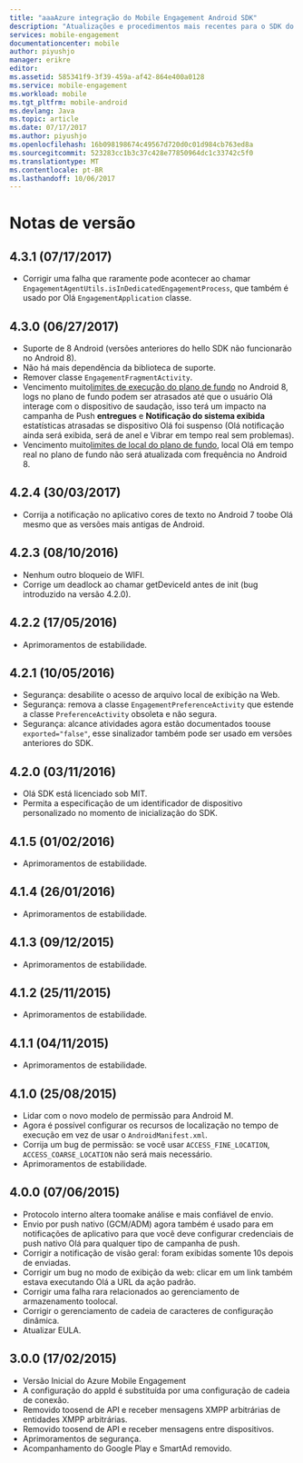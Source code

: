 ```yaml
---
title: "aaaAzure integração do Mobile Engagement Android SDK"
description: "Atualizações e procedimentos mais recentes para o SDK do Android do Azure Mobile Engagement"
services: mobile-engagement
documentationcenter: mobile
author: piyushjo
manager: erikre
editor: 
ms.assetid: 585341f9-3f39-459a-af42-864e400a0128
ms.service: mobile-engagement
ms.workload: mobile
ms.tgt_pltfrm: mobile-android
ms.devlang: Java
ms.topic: article
ms.date: 07/17/2017
ms.author: piyushjo
ms.openlocfilehash: 16b098198674c49567d720d0c01d984cb763ed8a
ms.sourcegitcommit: 523283cc1b3c37c428e77850964dc1c33742c5f0
ms.translationtype: MT
ms.contentlocale: pt-BR
ms.lasthandoff: 10/06/2017
---
```

# <a name="release-notes"></a>Notas de versão

## <a name="431-07172017"></a>4.3.1 (07/17/2017)
* Corrigir uma falha que raramente pode acontecer ao chamar `EngagementAgentUtils.isInDedicatedEngagementProcess`, que também é usado por Olá `EngagementApplication` classe.

## <a name="430-06272017"></a>4.3.0 (06/27/2017)
* Suporte de 8 Android (versões anteriores do hello SDK não funcionarão no Android 8).
* Não há mais dependência da biblioteca de suporte.
* Remover classe `EngagementFragmentActivity`.
* Vencimento muito[limites de execução do plano de fundo](https://developer.android.com/preview/features/background.html) no Android 8, logs no plano de fundo podem ser atrasados até que o usuário Olá interage com o dispositivo de saudação, isso terá um impacto na campanha de Push **entregues** e **Notificação do sistema exibida** estatísticas atrasadas se dispositivo Olá foi suspenso (Olá notificação ainda será exibida, será de anel e Vibrar em tempo real sem problemas).
* Vencimento muito[limites de local do plano de fundo](https://developer.android.com/preview/features/background-location-limits.html), local Olá em tempo real no plano de fundo não será atualizada com frequência no Android 8.

## <a name="424-03302017"></a>4.2.4 (30/03/2017)
* Corrija a notificação no aplicativo cores de texto no Android 7 toobe Olá mesmo que as versões mais antigas de Android.

## <a name="423-08102016"></a>4.2.3 (08/10/2016)
* Nenhum outro bloqueio de WIFI.
* Corrige um deadlock ao chamar getDeviceId antes de init (bug introduzido na versão 4.2.0).

## <a name="422-05172016"></a>4.2.2 (17/05/2016)
* Aprimoramentos de estabilidade.

## <a name="421-05102016"></a>4.2.1 (10/05/2016)
* Segurança: desabilite o acesso de arquivo local de exibição na Web.
* Segurança: remova a classe `EngagementPreferenceActivity` que estende a classe `PreferenceActivity` obsoleta e não segura.
* Segurança: alcance atividades agora estão documentados toouse `exported="false"`, esse sinalizador também pode ser usado em versões anteriores do SDK.

## <a name="420-03112016"></a>4.2.0 (03/11/2016)
* Olá SDK está licenciado sob MIT.
* Permita a especificação de um identificador de dispositivo personalizado no momento de inicialização do SDK.

## <a name="415-02012016"></a>4.1.5 (01/02/2016)
* Aprimoramentos de estabilidade.

## <a name="414-01262016"></a>4.1.4 (26/01/2016)
* Aprimoramentos de estabilidade.

## <a name="413-1292015"></a>4.1.3 (09/12/2015)
* Aprimoramentos de estabilidade.

## <a name="412-11252015"></a>4.1.2 (25/11/2015)
* Aprimoramentos de estabilidade.

## <a name="411-11042015"></a>4.1.1 (04/11/2015)
* Aprimoramentos de estabilidade.

## <a name="410-08252015"></a>4.1.0 (25/08/2015)
* Lidar com o novo modelo de permissão para Android M.
* Agora é possível configurar os recursos de localização no tempo de execução em vez de usar o `AndroidManifest.xml`.
* Corrija um bug de permissão: se você usar `ACCESS_FINE_LOCATION`, `ACCESS_COARSE_LOCATION` não será mais necessário.
* Aprimoramentos de estabilidade.

## <a name="400-07062015"></a>4.0.0 (07/06/2015)
* Protocolo interno altera toomake análise e mais confiável de envio.
* Envio por push nativo (GCM/ADM) agora também é usado para em notificações de aplicativo para que você deve configurar credenciais de push nativo Olá para qualquer tipo de campanha de push.
* Corrigir a notificação de visão geral: foram exibidas somente 10s depois de enviadas.
* Corrigir um bug no modo de exibição da web: clicar em um link também estava executando Olá a URL da ação padrão.
* Corrigir uma falha rara relacionados ao gerenciamento de armazenamento toolocal.
* Corrigir o gerenciamento de cadeia de caracteres de configuração dinâmica.
* Atualizar EULA.

## <a name="300-02172015"></a>3.0.0 (17/02/2015)
* Versão Inicial do Azure Mobile Engagement
* A configuração do appId é substituída por uma configuração de cadeia de conexão.
* Removido toosend de API e receber mensagens XMPP arbitrárias de entidades XMPP arbitrárias.
* Removido toosend de API e receber mensagens entre dispositivos.
* Aprimoramentos de segurança.
* Acompanhamento do Google Play e SmartAd removido.

